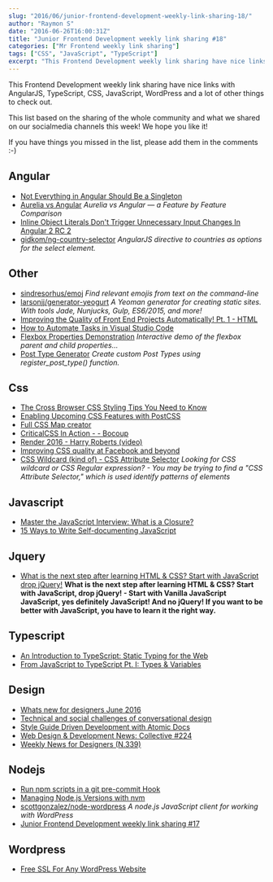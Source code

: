 ```yaml
---
slug: "2016/06/junior-frontend-development-weekly-link-sharing-18/"
author: "Raymon S"
date: "2016-06-26T16:00:31Z"
title: "Junior Frontend Development weekly link sharing #18"
categories: ["Mr Frontend weekly link sharing"]
tags: ["CSS", "JavaScript", "TypeScript"]
excerpt: "This Frontend Development weekly link sharing have nice links with AngularJS, TypeScript, CSS, Java..."
---
```


This Frontend Development weekly link sharing have nice links with AngularJS, TypeScript, CSS, JavaScript, WordPress and a lot of other things to check out.

This list based on the sharing of the whole community and what we shared on our socialmedia channels this week! We hope you like it!

If you have things you missed in the list, please add them in the comments :-)

## Angular

* [Not Everything in Angular Should Be a Singleton](http://buff.ly/28V90CC "Not Everything in Angular Should Be a Singleton - <http://codelord.net|codelord.net>")
* [Aurelia vs Angular](http://buff.ly/28PTpmG "Aurelia vs Angular a Feature by Feature Comparison") _Aurelia vs Angular — a Feature by Feature Comparison_
* [Inline Object Literals Don't Trigger Unnecessary Input Changes In Angular 2 RC 2](http://buff.ly/28LvGmG "Inline Object Literals Don't Trigger Unnecessary Input Changes In Angular 2 RC 2")
* [gidkom/ng-country-selector](http://buff.ly/1Y2u4vd "gidkom/ng-country-selector") _AngularJS directive to countries as options for the select element._

## Other

* [sindresorhus/emoj](http://buff.ly/28TYgoO "sindresorhus/emoj") _Find relevant emojis from text on the command-line_
* [larsonjj/generator-yeogurt](http://buff.ly/28Lhdva "larsonjj/generator-yeogurt") _A Yeoman generator for creating static sites. With tools Jade, Nunjucks, Gulp, ES6/2015, and more!_
* [Improving the Quality of Front End Projects Automatically! Pt. 1 - HTML](http://buff.ly/28KboJ4 "Improving the Quality of Front End Projects Automatically! Pt. 1 - HTML")
* [How to Automate Tasks in Visual Studio Code](http://buff.ly/28Mszwa "How to Automate Tasks in Visual Studio Code")
* [Flexbox Properties Demonstration](http://codepen.io/justd/pen/yydezN "Flexbox Properties Demonstration") _Interactive demo of the flexbox parent and child properties..._
* [Post Type Generator](https://generatewp.com/post-type/ "Post Type Generator") _Create custom Post Types using register_post_type() function._

## Css

* [The Cross Browser CSS Styling Tips You Need to Know](http://buff.ly/28Rf1zH "The Cross Browser CSS Styling Tips You Need to Know")
* [Enabling Upcoming CSS Features with PostCSS](http://buff.ly/28WCQGa "Enabling Upcoming CSS Features with PostCSS")
* [Full CSS Map creator](http://buff.ly/28PXfNI "Full CSS Map creator")
* [CriticalCSS In Action - - Bocoup](http://buff.ly/28WAneD "CriticalCSS In Action - - Bocoup")
* [Render 2016 - Harry Roberts (video)](http://buff.ly/28PVT5z "Render 2016 - Harry Roberts")
* [Improving CSS quality at Facebook and beyond](http://buff.ly/28Nd059 "Improving CSS quality at Facebook and beyond")
* [CSS Wildcard (kind of) - CSS Attribute Selector](http://www.surfingsuccess.com/css/css-wildcard-css-attribute-selector.html#.V2kCePmLQ-U "CSS Wildcard (kind of) - CSS Attribute Selector - Surfing Success") _Looking for CSS wildcard or CSS Regular expression? - You may be trying to find a "CSS Attribute Selector," which is used identify patterns of elements_

## Javascript

* [Master the JavaScript Interview: What is a Closure?](http://buff.ly/28QVsYI "Master the JavaScript Interview: What is a Closure? JavaScript Scene")
* [15 Ways to Write Self-documenting JavaScript](http://buff.ly/28Neb4x "15 Ways to Write Self-documenting JavaScript")

## Jquery

* [What is the next step after learning HTML & CSS? Start with JavaScript drop jQuery!](https://mrfrontend.org/2016/06/next-step-learning-html-css-start-javascript-drop-jquery/ "What is the next step after learning HTML & CSS? Start with JavaScript drop jQuery!") __What is the next step after learning HTML & CSS? Start with JavaScript, drop jQuery! - Start with Vanilla JavaScript JavaScript, yes definitely JavaScript! And no jQuery! If you want to be better with JavaScript, you have to learn it the right way.__

## Typescript

* [An Introduction to TypeScript: Static Typing for the Web](http://buff.ly/28NduIC "An Introduction to TypeScript: Static Typing for the Web")
* [From JavaScript to TypeScript Pt. I: Types & Variables](http://buff.ly/1XZ9VWI "From JavaScript to TypeScript Pt. I: Types & Variables")

## Design

* [Whats new for designers June 2016](http://buff.ly/28PW94L "Whats new for designers June 2016")
* [Technical and social challenges of conversational design](http://buff.ly/28LwuIo "Technical and social challenges of conversational design <http://uxdesign.cc|uxdesign.cc> User Experience Design")
* [Style Guide Driven Development with Atomic Docs](http://buff.ly/28JvPbk "Style Guide Driven Development with Atomic Docs | CSS-Tricks")
* [Web Design & Development News: Collective #224](http://buff.ly/1Yz5K2o "Web Design & Development News: Collective #224 | Codrops")
* [Weekly News for Designers (N.339)](http://buff.ly/1W75w1Y "Weekly News for Designers (N.339) Google Fonts Typography Handbook Living Styleguide")

## Nodejs

* [Run npm scripts in a git pre-commit Hook](http://buff.ly/28NnEgr "Run npm scripts in a git pre-commit Hook by @elijahmanor")
* [Managing Node.js Versions with nvm](http://buff.ly/28MD8QV "Managing Node.js Versions with nvm")
* [scottgonzalez/node-wordpress](http://buff.ly/1Y2VC3q "scottgonzalez/node-wordpress") _A node.js JavaScript client for working with WordPress_
* [Junior Frontend Development weekly link sharing #17](https://mrfrontend.org/2016/06/junior-frontend-development-weekly-link-sharing-17/ "Junior Frontend Development weekly link sharing #17")

## Wordpress

* [Free SSL For Any WordPress Website](http://buff.ly/28KXDP7 "Free SSL For Any WordPress Website Smashing Magazine")